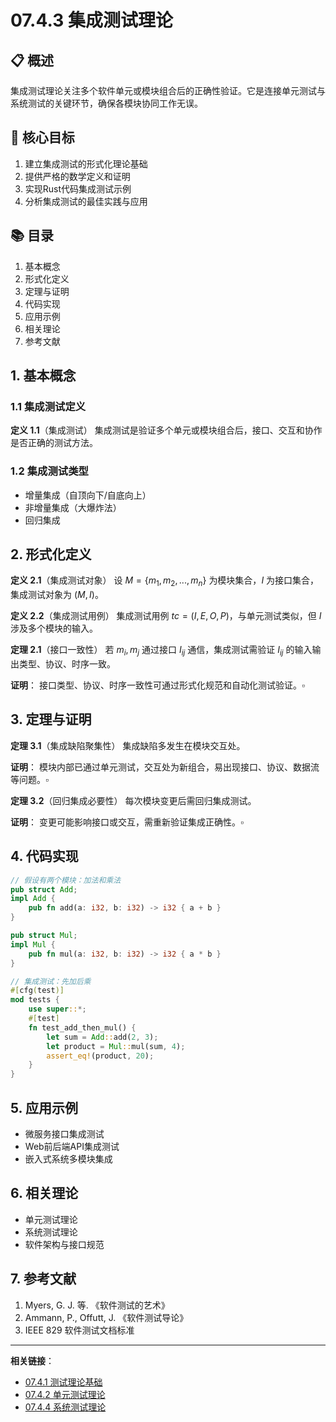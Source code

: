 # 07.4.3 集成测试理论

## 📋 概述

集成测试理论关注多个软件单元或模块组合后的正确性验证。它是连接单元测试与系统测试的关键环节，确保各模块协同工作无误。

## 🎯 核心目标

1. 建立集成测试的形式化理论基础
2. 提供严格的数学定义和证明
3. 实现Rust代码集成测试示例
4. 分析集成测试的最佳实践与应用

## 📚 目录

1. 基本概念
2. 形式化定义
3. 定理与证明
4. 代码实现
5. 应用示例
6. 相关理论
7. 参考文献

## 1. 基本概念

### 1.1 集成测试定义

**定义 1.1**（集成测试）
集成测试是验证多个单元或模块组合后，接口、交互和协作是否正确的测试方法。

### 1.2 集成测试类型

- 增量集成（自顶向下/自底向上）
- 非增量集成（大爆炸法）
- 回归集成

## 2. 形式化定义

**定义 2.1**（集成测试对象）
设 $M = \{m_1, m_2, ..., m_n\}$ 为模块集合，$I$ 为接口集合，集成测试对象为 $(M, I)$。

**定义 2.2**（集成测试用例）
集成测试用例 $tc = (I, E, O, P)$，与单元测试类似，但 $I$ 涉及多个模块的输入。

**定理 2.1**（接口一致性）
若 $m_i, m_j$ 通过接口 $I_{ij}$ 通信，集成测试需验证 $I_{ij}$ 的输入输出类型、协议、时序一致。

**证明**：
接口类型、协议、时序一致性可通过形式化规范和自动化测试验证。$\square$

## 3. 定理与证明

**定理 3.1**（集成缺陷聚集性）
集成缺陷多发生在模块交互处。

**证明**：
模块内部已通过单元测试，交互处为新组合，易出现接口、协议、数据流等问题。$\square$

**定理 3.2**（回归集成必要性）
每次模块变更后需回归集成测试。

**证明**：
变更可能影响接口或交互，需重新验证集成正确性。$\square$

## 4. 代码实现

```rust
// 假设有两个模块：加法和乘法
pub struct Add;
impl Add {
    pub fn add(a: i32, b: i32) -> i32 { a + b }
}

pub struct Mul;
impl Mul {
    pub fn mul(a: i32, b: i32) -> i32 { a * b }
}

// 集成测试：先加后乘
#[cfg(test)]
mod tests {
    use super::*;
    #[test]
    fn test_add_then_mul() {
        let sum = Add::add(2, 3);
        let product = Mul::mul(sum, 4);
        assert_eq!(product, 20);
    }
}
```

## 5. 应用示例

- 微服务接口集成测试
- Web前后端API集成测试
- 嵌入式系统多模块集成

## 6. 相关理论

- 单元测试理论
- 系统测试理论
- 软件架构与接口规范

## 7. 参考文献

1. Myers, G. J. 等. 《软件测试的艺术》
2. Ammann, P., Offutt, J. 《软件测试导论》
3. IEEE 829 软件测试文档标准

---

**相关链接**：

- [07.4.1 测试理论基础](../07.4.1_测试理论基础.md)
- [07.4.2 单元测试理论](../07.4.2_单元测试理论.md)
- [07.4.4 系统测试理论](../07.4.4_系统测试理论.md)
